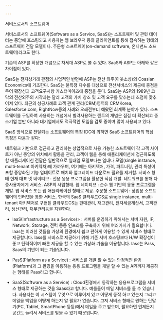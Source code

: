 ```yaml
---

---
```


서비스로서의 소프트웨어

서비스로서의 소프트웨어(Software as a Service, SaaS)는 소프트웨어 및 관련 데이터는 중앙에 호스팅되고 사용자는 웹 브라우저 등의 클라이언트를 통해 접속하는 형태의 소프트웨어 전달 모델이다. 주문형 소프트웨어(on-demand software, 온디맨드 소프트웨어)라고도 한다.

기존의 ASP를 확장한 개념으로 차세대 ASP로 볼 수 있다. SaaS와 ASP는 아래와 같은 차이점이 있다.

SaaS는 전자상거래 관점의 사업적인 반면에 ASP는 전산 외주(아웃소싱)의 Coasian Economics에 기초한다.
SaaS는 불특정 다수를 대상으로 전산서비스의 제공에 중점을 두어 확장성과 고객요구사항 커스터마이즈에 중점을 둔다.
SaaS는 ASP의 1989년 코닥의 전산외주의 시작과는 달리 고객의 가치 창조 및 고객 요구를 맞추는데 초점이 맞추어져 있다.
최근의 성공사례로 고객 관계 관리(CRM)영역의 CRMKorea, Salesforce.com, RightNow등의 사례와 오래전부터 해왔던 회계쪽 분야가 있다. 소프트웨어를 구입하여 사용하는 개념에서 빌려사용하는 렌트의 개념은 점점 더 확산되고 중소기업 뿐만 아니라 대기업에서도 적극적인 도입을 검토 중이며 많이 사용되고 있다.

SaaS 방식으로 전달되는 소프트웨어의 특징
IDC에 의하면 SaaS 소프트웨어의 핵심 특징은 다음과 같다:

네트워크 기반으로 접근하고 관리하는 상업적으로 사용 가능한 소프트웨어
각 고객 사이트가 아닌 중앙의 위치에서 활동을 관리, 고객이 웹을 통해 애플리케이션에 접근하도록 함
애플리케이션 전달은 일반적으로 일대일 모델보다는 일대다 모델(single instance, multi-tenant 아키텍처)에 가까우며, 여기에는 아키텍처, 가격, 파트너링, 관리 특성이 포함
중앙화된 기능 업데이트로 패치와 업그레이드 다운로드 필요를 제거함.
서비스 형태
현재 대표
넷 네이티브 : 전용 응용 프로그램을 활용한 직접 개발. 네트워크를 통해 다중사용자에게 서비스. ASP의 사업형태.
웹 네이티브 : 순수 웹 기반의 응용 프로그램을 개발. 웹 서비스 또는 웹 애플리케이션 형태로 제공.
주문형 소프트웨어 : 상업용 소프트웨어의 인터넷을 통한 서비스.
한국의 SaaS
클라우드CS로 single instance, multi-tenant 아키텍처로 구현된 클라우드CS는 판매관리, 재고관리, 전자세금계산서, 고객관리, 생산관리, 재무관리등을 지원한다.

- IaaS(Infrastructure as a Service)> : 서버를 운영하기 위해서는 서버 자원, IP, Network, Storage, 전력 등등 인프라를 구축하기 위해 여러가지가 필요합니다. Iaas는 이러한 것들을 가상의 환경에서 쉽고 편하게 이용할 수 있게 서비스 형태로 제공합니다. Iass를 서비스로 제공하기 위해 기존 서버 호스팅보다 H/W 확장성이 좋고 탄력적이며 빠른 제공을 할 수 있는 가상화 기술을 이용합니다. Iass는 Pass, Saas의 기반이 되는 기술입니다.

- PasS(Platform as a Service) : 서비스를 개발 할 수 있는 안정적인 환경(Platform)과 그 환경을 이용하는 응용 프로그램을 개발 할 수 있는 API까지 제공하는 형태를 Paas라고 합니다.

- SaaS(Software as a Service) : Cloud환경에서 동작하는 응용프로그램을 서비스 형태로 제공하는 것을 Saas라고 합니다. 예를들어 메일 서비스를 들 수 있습니다. 사용자는 이 시스템이 무엇으로 이루어져 있고 어떻게 동작 하고 있는지 그리고 메일을 백업을 어떻게 하는지 알 필요가 없습니다. 그저 서비스 형태로 원하는 단말기(PC, Tablet, SmartPhone 등등)에서 메일을 주고 받으며, 필요하면 언제든지 공간도 늘려서 서비스를 받을 수 있기 때문입니다.
